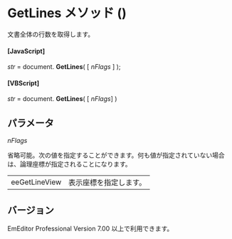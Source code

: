 # GetLines メソッド ()

文書全体の行数を取得します。

#### \[JavaScript\]

_str_ = document. **GetLines**( \[ _nFlags_ \] );

#### \[VBScript\]

_str_ = document. **GetLines**( \[ _nFlags_\] )

## パラメータ

_nFlags_

省略可能。次の値を指定することができます。何も値が指定されていない場合は、論理座標が指定されることになります。

|     |     |
| --- | --- |
| eeGetLineView | 表示座標を指定します。 |

## バージョン

EmEditor Professional Version 7.00 以上で利用できます。